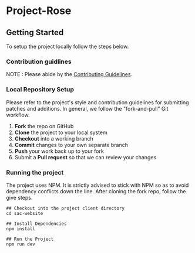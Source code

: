 # Project-Rose

## Getting Started

To setup the project locally follow the steps below.
### Contribution guidlines

NOTE : Please abide by the [Contributing Guidelines](https://github.com/Webwiznitr/Project-Rose/blob/main/CONTRIBUTING.md).

### Local Repository Setup

Please refer to the project's style and contribution guidelines for submitting patches and additions. In general, we follow the "fork-and-pull" Git workflow.

1.  **Fork** the repo on GitHub
2.  **Clone** the project to your local system
3.  **Checkout** into a working branch
4.  **Commit** changes to your own separate branch
5.  **Push** your work back up to your fork
6.  Submit a **Pull request** so that we can review your changes


### Running the project

The project uses NPM. It is strictly advised to stick with NPM so as to avoid dependency conflicts down the line. After cloning the fork repo, follow the give steps.

```
## Checkout into the project client directory
cd sac-website

## Install Dependencies
npm install

## Run the Project
npm run dev

```

